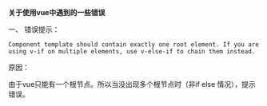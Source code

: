 **关于使用vue中遇到的一些错误**

一、
错误提示：

```
Component template should contain exactly one root element. If you are using v-if on multiple elements, use v-else-if to chain them instead.

```

原因：

由于vue只能有一个根节点。所以当没出现多个根节点时（非if else 情况），提示错误。

